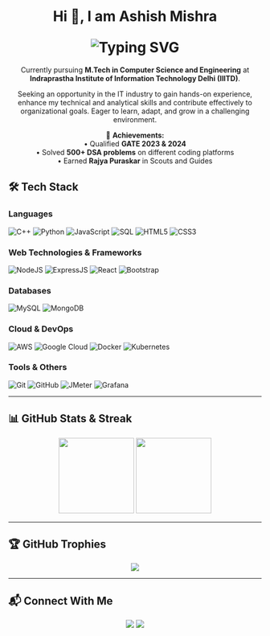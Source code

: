 <!-- About Me Section -->
<div align="center">
  <h1 align="center">
    <p>Hi 👋, I am <b>Ashish Mishra</b></p>
    <img src="https://readme-typing-svg.demolab.com?font=Fira+Code&size=28&pause=1000&color=F75C7E&center=true&vCenter=true&width=900&lines=M.Tech+Student+at+IIIT-Delhi;Full+Stack+Developer;Cloud+&+DevOps+Enthusiast" alt="Typing SVG" />
  </h1>
  <p>
    Currently pursuing <b>M.Tech in Computer Science and Engineering</b> at <b>Indraprastha Institute of Information Technology Delhi (IIITD)</b>.
  </p>
  <p>
    Seeking an opportunity in the IT industry to gain hands-on experience, enhance my technical and analytical skills and contribute effectively to organizational goals. Eager to learn, adapt, and grow in a challenging environment.
  </p>

  <p>
    🎯 <b>Achievements:</b> <br>
    • Qualified <b>GATE 2023 & 2024</b> <br>
    • Solved <b>500+ DSA problems</b> on different coding platforms <br>
    • Earned <b>Rajya Puraskar</b> in Scouts and Guides
  </p>
</div>

## 🛠 Tech Stack

### **Languages**
![C++](https://img.shields.io/badge/C++-00599C?logo=c%2B%2B&logoColor=fff)
![Python](https://img.shields.io/badge/Python-3776AB?logo=python&logoColor=fff)
![JavaScript](https://img.shields.io/badge/JavaScript-F7DF1E?logo=javascript&logoColor=000)
![SQL](https://img.shields.io/badge/SQL-4479A1?logo=mysql&logoColor=fff)
![HTML5](https://img.shields.io/badge/HTML5-E34F26?logo=html5&logoColor=fff)
![CSS3](https://img.shields.io/badge/CSS3-1572B6?logo=css3&logoColor=fff)

### **Web Technologies & Frameworks**
![NodeJS](https://img.shields.io/badge/Node.js-339933?logo=node.js&logoColor=fff)
![ExpressJS](https://img.shields.io/badge/Express.js-000000?logo=express&logoColor=fff)
![React](https://img.shields.io/badge/React-61DAFB?logo=react&logoColor=000)
![Bootstrap](https://img.shields.io/badge/Bootstrap-7952B3?logo=bootstrap&logoColor=fff)

### **Databases**
![MySQL](https://img.shields.io/badge/MySQL-4479A1?logo=mysql&logoColor=fff)
![MongoDB](https://img.shields.io/badge/MongoDB-47A248?logo=mongodb&logoColor=fff)

### **Cloud & DevOps**
![AWS](https://img.shields.io/badge/AWS-232F3E?logo=amazon-aws&logoColor=fff)
![Google Cloud](https://img.shields.io/badge/Google_Cloud-4285F4?logo=google-cloud&logoColor=fff)
![Docker](https://img.shields.io/badge/Docker-2496ED?logo=docker&logoColor=fff)
![Kubernetes](https://img.shields.io/badge/Kubernetes-326CE5?logo=kubernetes&logoColor=fff)

### **Tools & Others**
![Git](https://img.shields.io/badge/Git-F05032?logo=git&logoColor=fff)
![GitHub](https://img.shields.io/badge/GitHub-181717?logo=github&logoColor=fff)
![JMeter](https://img.shields.io/badge/Apache_JMeter-D22128?logo=apache-jmeter&logoColor=fff)
![Grafana](https://img.shields.io/badge/Grafana-F46800?logo=grafana&logoColor=fff)

---

## 📊 GitHub Stats & Streak

<p align="center">
  <img src="https://github-readme-stats.vercel.app/api?username=AshishMishra2001&show_icons=true&theme=radical" height="150" />
  <img src="https://streak-stats.demolab.com?user=AshishMishra2001&theme=radical" height="150" />
</p>

---

## 🏆 GitHub Trophies

<p align="center">
  <img src="https://github-profile-trophy.vercel.app/?username=AshishMishra2001&theme=onedark&no-frame=true&margin-w=15" />
</p>

---

## 📬 Connect With Me

<p align="center">
  <a href="mailto:amishra8094@gmail.com"><img src="https://img.shields.io/badge/Email-D14836?logo=gmail&logoColor=fff" /></a>
  <a href="https://linkedin.com/in/ashish---mishra"><img src="https://img.shields.io/badge/LinkedIn-0A66C2?logo=linkedin&logoColor=fff" /></a>
</p>
